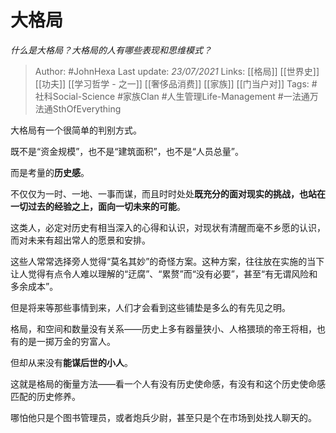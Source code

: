 # 大格局
*什么是大格局？大格局的人有哪些表现和思维模式？*

> Author: #JohnHexa
Last update: *23/07/2021* 
Links: [[格局]] [[世界史]] [[功夫]] [[学习哲学 - 之一]] [[奢侈品消费]] [[家族]] [[门当户对]]
Tags:  #社科Social-Science #家族Clan #人生管理Life-Management #一法通万法通SthOfEverything 



大格局有一个很简单的判别方式。

既不是“资金规模”，也不是“建筑面积”，也不是“人员总量”。

而是考量的**历史感**。

不仅仅为一时、一地、一事而谋，而且时时处处**既充分的面对现实的挑战，也站在一切过去的经验之上，面向一切未来的可能**。

这类人，必定对历史有相当深入的心得和认识，对现状有清醒而毫不乡愿的认识，而对未来有超出常人的愿景和安排。

这些人常常选择旁人觉得“莫名其妙”的奇怪方案。这种方案，往往放在实施的当下让人觉得有点令人难以理解的“迂腐”、“累赘”而“没有必要”，甚至“有无谓风险和多余成本”。

但是将来等那些事情到来，人们才会看到这些铺垫是多么的有先见之明。

格局，和空间和数量没有关系——历史上多有器量狭小、人格猥琐的帝王将相，也有的是一掷万金的穷富人。

但却从来没有**能谋后世的小人**。

这就是格局的衡量方法——看一个人有没有历史使命感，有没有和这个历史使命感匹配的历史修养。

哪怕他只是个图书管理员，或者炮兵少尉，甚至只是个在市场到处找人聊天的。



